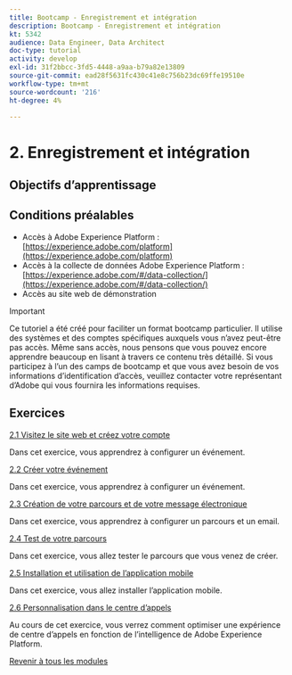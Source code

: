 ```yaml
---
title: Bootcamp - Enregistrement et intégration
description: Bootcamp - Enregistrement et intégration
kt: 5342
audience: Data Engineer, Data Architect
doc-type: tutorial
activity: develop
exl-id: 31f2bbcc-3fd5-4448-a9aa-b79a82e13809
source-git-commit: ead28f5631fc430c41e8c756b23dc69ffe19510e
workflow-type: tm+mt
source-wordcount: '216'
ht-degree: 4%

---
```


# 2. Enregistrement et intégration

## Objectifs d’apprentissage

## Conditions préalables

- Accès à Adobe Experience Platform : [https://experience.adobe.com/platform](https://experience.adobe.com/platform)
- Accès à la collecte de données Adobe Experience Platform : [https://experience.adobe.com/#/data-collection/](https://experience.adobe.com/#/data-collection/)
- Accès au site web de démonstration

>[!IMPORTANT]
>
>Ce tutoriel a été créé pour faciliter un format bootcamp particulier. Il utilise des systèmes et des comptes spécifiques auxquels vous n’avez peut-être pas accès. Même sans accès, nous pensons que vous pouvez encore apprendre beaucoup en lisant à travers ce contenu très détaillé. Si vous participez à l’un des camps de bootcamp et que vous avez besoin de vos informations d’identification d’accès, veuillez contacter votre représentant d’Adobe qui vous fournira les informations requises.

## Exercices

[2.1 Visitez le site web et créez votre compte](./ex1.md)

Dans cet exercice, vous apprendrez à configurer un événement.

[2.2 Créer votre événement](./ex2.md)

Dans cet exercice, vous apprendrez à configurer un événement.

[2.3 Création de votre parcours et de votre message électronique](./ex3.md)

Dans cet exercice, vous apprendrez à configurer un parcours et un email.

[2.4 Test de votre parcours](./ex4.md)

Dans cet exercice, vous allez tester le parcours que vous venez de créer.

[2.5 Installation et utilisation de l’application mobile](./ex5.md)

Dans cet exercice, vous allez installer l’application mobile.

[2.6 Personnalisation dans le centre d’appels](./ex6.md)

Au cours de cet exercice, vous verrez comment optimiser une expérience de centre d’appels en fonction de l’intelligence de Adobe Experience Platform.

[Revenir à tous les modules](../../overview.md)
